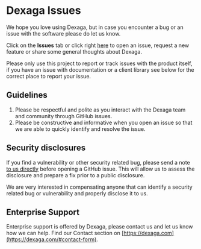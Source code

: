 # Dexaga Issues
We hope you love using Dexaga, but in case you encounter a bug or an issue with the software please do let us know.

Click on the **Issues** tab or click right [here](https://github.com/DEXAGA/dexaga-issues/issues/new/choose) to open an issue, request a new feature or share some general thoughts about Dexaga.

Please only use this project to report or track issues with the product itself, if you have an issue with documentation or a client library see below for the correct place to report your issue.
 
## Guidelines
1. Please be respectful and polite as you interact with the Dexaga team and community through GitHub issues. 
1. Please be constructive and informative when you open an issue so that we are able to quickly identify and resolve the issue.
 
## Security disclosures
If you find a vulnerability or other security related bug, please send a note  [to us directly](https://dexaga.com/#contact-form) before opening a GitHub issue. This will allow us to assess the disclosure and prepare a fix prior to a public disclosure. 

We are very interested in compensating anyone that can identify a security related bug or vulnerability and properly disclose it to us.
 
## Enterprise Support
Enterprise support is offered by Dexaga, please contact us and let us know how we can help. Find our Contact section on  [https://dexaga.com](https://dexaga.com/#contact-form).
